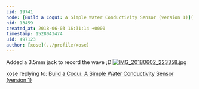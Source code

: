 ```yaml
---
cid: 19741
node: [Build a Coquí: A Simple Water Conductivity Sensor (version 1)](../notes/ashkaya/09-17-2016/build-a-coqui-a-simple-water-conductivity-sensor)
nid: 13459
created_at: 2018-06-03 16:31:14 +0000
timestamp: 1528043474
uid: 497123
author: [xose](../profile/xose)
---
```


Added a 3.5mm jack to record the wave ;D
[![IMG_20180602_223358.jpg](/i/25082)](/i/25082)

 

[xose](../profile/xose) replying to: [Build a Coquí: A Simple Water Conductivity Sensor (version 1)](../notes/ashkaya/09-17-2016/build-a-coqui-a-simple-water-conductivity-sensor)

